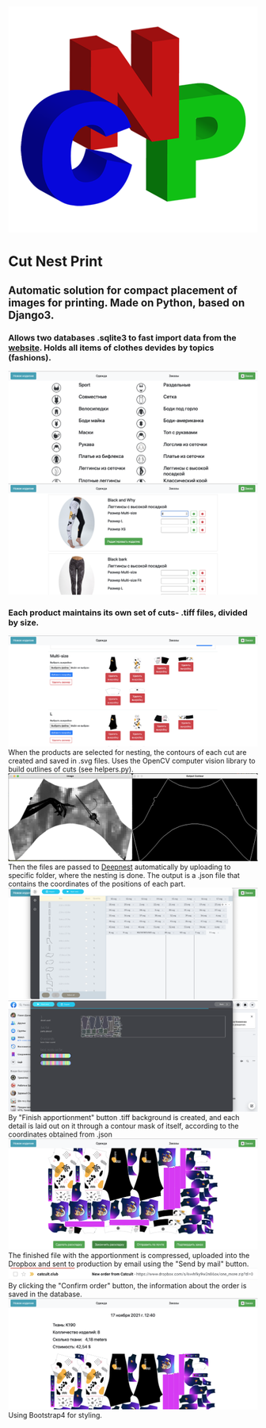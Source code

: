 ![This is an image](https://github.com/Dogthemachine/CutNestPrint/blob/master/assets/img/CNP_logo-100.png)
# Cut Nest Print
## Automatic solution for compact placement of images for printing. Made on Python, based on Django3. 
### Allows two databases .sqlite3 to fast import data from the [website](https://catcult.club/). Holds all items of clothes devides by topics (fashions).
![This is an image](https://github.com/Dogthemachine/CutNestPrint/blob/master/assets/img/%D0%A1%D0%BD%D0%B8%D0%BC%D0%BE%D0%BA%20%D1%8D%D0%BA%D1%80%D0%B0%D0%BD%D0%B0%202021-11-17%20%D0%B2%2012.45.19.png)
![This is an image](https://github.com/Dogthemachine/CutNestPrint/blob/master/assets/img/%D0%A1%D0%BD%D0%B8%D0%BC%D0%BE%D0%BA%20%D1%8D%D0%BA%D1%80%D0%B0%D0%BD%D0%B0%202021-11-17%20%D0%B2%2012.28.03.png)
### Each product maintains its own set of cuts- .tiff files, divided by size.
![This is an image](https://github.com/Dogthemachine/CutNestPrint/blob/master/assets/img/%D0%A1%D0%BD%D0%B8%D0%BC%D0%BE%D0%BA%20%D1%8D%D0%BA%D1%80%D0%B0%D0%BD%D0%B0%202021-11-17%20%D0%B2%2018.10.14.png)
When the products are selected for nesting, the contours of each cut are created and saved in .svg files. Uses the OpenCV computer vision library to build outlines of cuts (see helpers.py). 
![This is an image](https://github.com/Dogthemachine/CutNestPrint/blob/master/assets/img/%D0%A1%D0%BD%D0%B8%D0%BC%D0%BE%D0%BA%20%D1%8D%D0%BA%D1%80%D0%B0%D0%BD%D0%B0%202021-11-18%20%D0%B2%2013.19.23.png)
Then the files are passed to [Deepnest](https://github.com/Jack000/Deepnest) automatically by uploading to specific folder, where the nesting is done. The output is a .json file that contains the coordinates of the positions of each part.
![This is an image](https://github.com/Dogthemachine/CutNestPrint/blob/master/assets/img/%D0%A1%D0%BD%D0%B8%D0%BC%D0%BE%D0%BA%20%D1%8D%D0%BA%D1%80%D0%B0%D0%BD%D0%B0%202021-11-17%20%D0%B2%2012.29.50.png)
![This is an image](https://github.com/Dogthemachine/CutNestPrint/blob/master/assets/img/%D0%A1%D0%BD%D0%B8%D0%BC%D0%BE%D0%BA%20%D1%8D%D0%BA%D1%80%D0%B0%D0%BD%D0%B0%202021-11-17%20%D0%B2%2012.34.28.png)
By "Finish apportionment" button .tiff background is created, and each detail is laid out on it through a contour mask of itself, according to the coordinates obtained from .json
![This is an image](https://github.com/Dogthemachine/CutNestPrint/blob/master/assets/img/%D0%A1%D0%BD%D0%B8%D0%BC%D0%BE%D0%BA%20%D1%8D%D0%BA%D1%80%D0%B0%D0%BD%D0%B0%202021-11-17%20%D0%B2%2012.38.50.png)
The finished file with the apportionment is compressed, uploaded into the Dropbox and sent to production by email using the "Send by mail" button.
![This is an image](https://github.com/Dogthemachine/CutNestPrint/blob/master/assets/img/%D0%A1%D0%BD%D0%B8%D0%BC%D0%BE%D0%BA%20%D1%8D%D0%BA%D1%80%D0%B0%D0%BD%D0%B0%202021-11-17%20%D0%B2%2012.39.55%20copy.png)
By clicking the "Confirm order" button, the information about the order is saved in the database.
![This is an image](https://github.com/Dogthemachine/CutNestPrint/blob/master/assets/img/%D0%A1%D0%BD%D0%B8%D0%BC%D0%BE%D0%BA%20%D1%8D%D0%BA%D1%80%D0%B0%D0%BD%D0%B0%202021-11-17%20%D0%B2%2012.42.17.png)
Using Bootstrap4 for styling.
